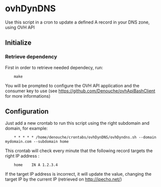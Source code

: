 ovhDynDNS
=========

Use this script in a cron to update a defined A record in your DNS zone, using OVH API

Initialize
----------

### Retrieve dependency

First in order to retrieve needed dependecy, run:
```
    make
```
You will be prompted to configure the OVH API application and the consumer key to use (see https://github.com/Denouche/ovhApiBashClient for more informations)


Configuration
-------------

Just add a new crontab to run this script using the right subdomain and domain, for example:
```
    * * * * * /home/denouche/crontabs/ovhDynDNS/ovhDyndns.sh --domain mydomain.com --subdomain home
```

This crontab will check every minute that the following record targets the right IP address :
```
    home    IN A 1.2.3.4
```

If the target IP address is incorrect, it will update the value, changing the target IP by the current IP (retrieved on http://ipecho.net/)

